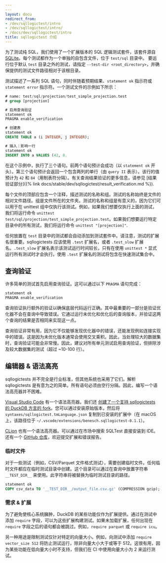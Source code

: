 ```yaml
---
---
layout: docu
redirect_from:
- /dev/sqllogictest/intro
- /dev/sqllogictest/intro/
- /docs/dev/sqllogictest/intro
title: sqllogictest 介绍
---
```


为了测试纯 SQL，我们使用了一个扩展版本的 SQL 逻辑测试套件，该套件源自 [SQLite](https://www.sqlite.org/sqllogictest/doc/trunk/about.wiki)。每个测试都作为一个单独的自包含文件，位于 `test/sql` 目录中。
要运行位于默认 `test` 目录之外的测试，请指定 `--test-dir <root_directory>`，并确保提供的测试文件路径相对于该根目录。

测试描述了一系列 SQL 语句，同时伴随着预期结果、`statement ok` 指示符或 `statement error` 指示符。一个测试文件的示例如下所示：

```sql
# name: test/sql/projection/test_simple_projection.test
# group [projection]

# 启用查询验证
statement ok
PRAGMA enable_verification

# 创建表
statement ok
CREATE TABLE a (i INTEGER, j INTEGER);

# 插入：影响一行
statement ok
INSERT INTO a VALUES (42, 8.
```

在这个示例中，执行了三个语句。前两个语句预计会成功（以 `statement ok` 开头）。第三个语句预计会返回一个包含两列的单行（由 `query II` 表示）。该行的值预计为 `42` 和 `84`（用制表符分隔）。有关查询结果验证的更多信息，请参见 [结果验证部分]({% link docs/stable/dev/sqllogictest/result_verification.md %}).

每个文件的顶部应包含一个注释，描述测试的名称和组。测试的名称始终是文件的相对文件路径。组是文件所在的文件夹。测试的名称和组是有意义的，因为它们可以用于在 unittest 组中仅执行该测试。例如，如果我们想要仅执行上面的测试，我们将运行命令 `unittest test/sql/projection/test_simple_projection.test`。如果我们想要运行特定目录中的所有测试，我们将运行命令 `unittest "[projection]"`.

任何放置在 `test` 目录中的测试都会自动添加到测试套件中。请注意，测试的扩展名很重要。sqllogictests 应该使用 `.test` 扩展名，或者 `.test_slow` 扩展名。`.test_slow` 扩展名表示该测试运行时间较长，只有在使用 `unittest *` 显式运行所有测试时才会执行。使用 `.test` 扩展名的测试将包含在快速测试集合中。

## 查询验证

许多简单的测试首先启用查询验证。这可以通过以下 `PRAGMA` 语句完成：

```sql
statement ok
PRAGMA enable_verification
```

查询验证执行额外的验证以确保底层代码运行正确。其中最重要的一部分是验证优化器不会在查询中导致错误。它通过运行未优化和优化后的查询版本，并验证这两个查询的结果是否相同来实现这一点。

查询验证非常有用，因为它不仅能够发现优化器中的错误，还能发现例如连接实现中的错误。这是因为未优化版本通常会使用交叉乘积。因此，当处理较大的数据集时，查询验证可能会非常慢。因此，建议对所有单元测试启用查询验证，但排除涉及较大数据集的测试（超过 ~10-100 行）。

## 编辑器 & 语法高亮

sqllogictests 并不完全是行业标准，但其他系统也采用了它们。解析 sqllogictests 是有意为之的简单。所有语句必须由空行分隔。因此，编写一个语法高亮器并不困难。

[Visual Studio Code](https://marketplace.visualstudio.com/items?itemName=benesch.sqllogictest) 有一个语法高亮器。我们还 [创建了一个支持 sqllogictests 的 DuckDB 方言的 fork](https://github.com/Mytherin/vscode-sqllogictest)。您可以通过安装原始版本，然后将 `syntaxes/sqllogictest.tmLanguage.json` 复制到已安装的扩展中（在 macOS 上，该路径位于 `~/.vscode/extensions/benesch.sqllogictest-0.1.1`）。

[CLion](https://plugins.jetbrains.com/plugin/15295-sqltest) 也有一个语法高亮器。可以通过在市场中搜索 SQLTest 直接安装到 IDE。还有一个 [GitHub 仓库](https://github.com/pdet/SQLTest)，欢迎提交扩展和错误报告。

### 临时文件

对于一些测试（例如，CSV/Parquet 文件格式测试），需要创建临时文件。任何临时文件都应在临时测试目录中创建。这个目录可以通过在查询中放置字符串 `__TEST_DIR__` 来使用。此字符串将被替换为临时测试目录的路径。

```sql
statement ok
COPY csv_data TO '__TEST_DIR__/output_file.csv.gz' (COMPRESSION gzip);
```

### 需求 & 扩展

为了避免使核心系统臃肿，DuckDB 的某些功能仅作为扩展提供。通过在测试中添加 `require` 字段，可以为这些扩展构建测试。如果未加载扩展，任何出现在 `require` 字段之后的语句都会被跳过。例如，`require parquet` 或 `require icu`。

另一种用途是限制测试仅针对特定的向量大小。例如，向测试中添加 `require vector_size 512` 将防止测试运行，除非向量大小大于或等于 512。这很有用，因为某些功能在低向量大小时不支持，但我们在 CI 中使用向量大小为 2 来运行测试。